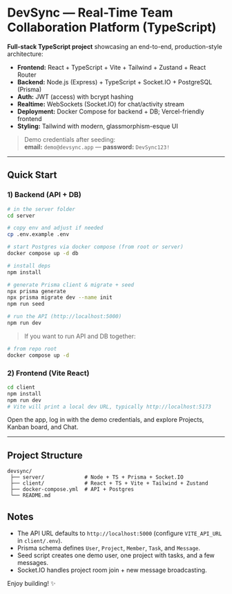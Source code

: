 
# DevSync — Real-Time Team Collaboration Platform (TypeScript)

**Full-stack TypeScript project** showcasing an end-to-end, production-style architecture:
- **Frontend:** React + TypeScript + Vite + Tailwind + Zustand + React Router
- **Backend:** Node.js (Express) + TypeScript + Socket.IO + PostgreSQL (Prisma)
- **Auth:** JWT (access) with bcrypt hashing
- **Realtime:** WebSockets (Socket.IO) for chat/activity stream
- **Deployment:** Docker Compose for backend + DB; Vercel-friendly frontend
- **Styling:** Tailwind with modern, glassmorphism-esque UI

> Demo credentials after seeding:  
> **email:** `demo@devsync.app` — **password:** `DevSync123!`

---

## Quick Start

### 1) Backend (API + DB)

```bash
# in the server folder
cd server

# copy env and adjust if needed
cp .env.example .env

# start Postgres via docker compose (from root or server)
docker compose up -d db

# install deps
npm install

# generate Prisma client & migrate + seed
npx prisma generate
npx prisma migrate dev --name init
npm run seed

# run the API (http://localhost:5000)
npm run dev
```

> If you want to run API and DB together:
```bash
# from repo root
docker compose up -d
```

### 2) Frontend (Vite React)

```bash
cd client
npm install
npm run dev
# Vite will print a local dev URL, typically http://localhost:5173
```

Open the app, log in with the demo credentials, and explore Projects, Kanban board, and Chat.

---

## Project Structure
```
devsync/
 ├── server/             # Node + TS + Prisma + Socket.IO
 ├── client/             # React + TS + Vite + Tailwind + Zustand
 ├── docker-compose.yml  # API + Postgres
 └── README.md
```

## Notes
- The API URL defaults to `http://localhost:5000` (configure `VITE_API_URL` in `client/.env`).
- Prisma schema defines `User`, `Project`, `Member`, `Task`, and `Message`.
- Seed script creates one demo user, one project with tasks, and a few messages.
- Socket.IO handles project room join + new message broadcasting.

Enjoy building! ✨
